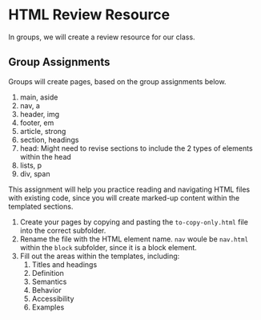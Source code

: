 # HTML Review Resource

In groups, we will create a review resource for our class.

## Group Assignments

Groups will create pages, based on the group assignments below.

1. main, aside
2. nav, a
3. header, img
4. footer, em
5. article, strong
6. section, headings 
7. head: Might need to revise sections to include the 2 types of elements within the head 
8. lists, p
9. div, span


This assignment will help you practice reading and navigating HTML files with existing code, since you will create marked-up content within the templated sections.

1. Create your pages by copying and pasting the `to-copy-only.html` file into the correct subfolder.
2. Rename the file with the HTML element name. `nav` woule be `nav.html` within the `block` subfolder, since it is a block element.
3. Fill out the areas within the templates, including:
   1. Titles and headings
   2. Definition
   3. Semantics
   4. Behavior
   5. Accessibility
   6. Examples